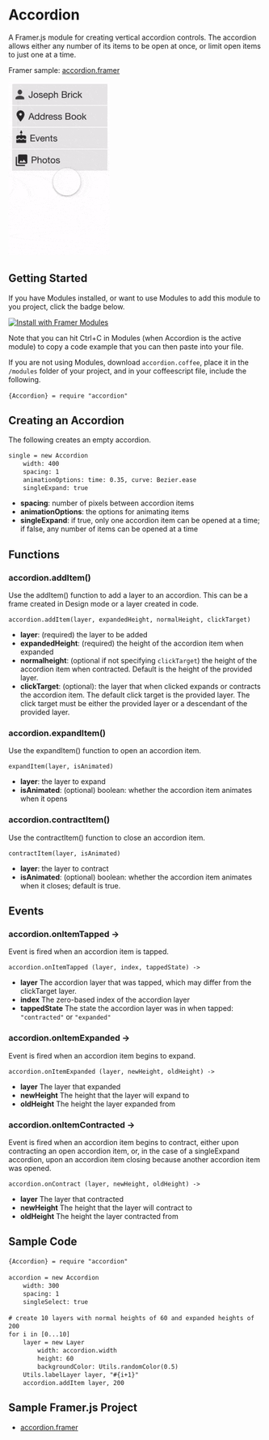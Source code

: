 # Accordion
A Framer.js module for creating vertical accordion controls. The accordion allows either any number of its items to be open at once, or limit open items to just one at a time.

Framer sample: [accordion.framer](https://framer.cloud/tIdTw)

<img src="/readme_images/accordion_example.gif" width="200">

## Getting Started

If you have Modules installed, or want to use Modules to add this module to you project, click the badge below.

<a href='https://open.framermodules.com/Accordion'>
    <img alt='Install with Framer Modules'
    src='https://www.framermodules.com/assets/badge@2x.png' width='160' height='40' />
</a>

Note that you can hit Ctrl+C in Modules (when Accordion is the active module) to copy a code example that you can then paste into your file. 

If you are not using Modules, download `accordion.coffee`, place it in the `/modules` folder of your project, and in your coffeescript file, include the following.

`{Accordion} = require "accordion"`

## Creating an Accordion
The following creates an empty accordion.
```
single = new Accordion
	width: 400
	spacing: 1
	animationOptions: time: 0.35, curve: Bezier.ease
	singleExpand: true
```
* **spacing**: number of pixels between accordion items
* **animationOptions**: the options for animating items
* **singleExpand**: if true, only one accordion item can be opened at a time; if false, any number of items can be opened at a time
## Functions
### accordion.addItem()
Use the addItem() function to add a layer to an accordion. This can be a frame created in Design mode or a layer created in code. 
```
accordion.addItem(layer, expandedHeight, normalHeight, clickTarget)
```
* **layer**: (required) the layer to be added
* **expandedHeight**: (required) the height of the accordion item when expanded
* **normalheight**: (optional if not specifying `clickTarget`) the height of the accordion item when contracted. Default is the height of the provided layer.
* **clickTarget**: (optional): the layer that when clicked expands or contracts the accordion item. The default click target is the provided layer. The click target must be either the provided layer or a descendant of the provided layer.
### accordion.expandItem()
Use the expandItem() function to open an accordion item.
```
expandItem(layer, isAnimated)
```
* **layer**: the layer to expand
* **isAnimated**: (optional) boolean: whether the accordion item animates when it opens

### accordion.contractItem()
Use the contractItem() function to close an accordion item.
```
contractItem(layer, isAnimated)
```
* **layer**: the layer to contract
* **isAnimated**: (optional) boolean: whether the accordion item animates when it closes; default is true.

## Events

### accordion.onItemTapped ->
Event is fired when an accordion item is tapped.
```
accordion.onItemTapped (layer, index, tappedState) ->
```
* **layer** The accordion layer that was tapped, which may differ from the clickTarget layer.
* **index** The zero-based index of the accordion layer
* **tappedState** The state the accordion layer was in when tapped: `"contracted"` or `"expanded"`

### accordion.onItemExpanded ->
Event is fired when an accordion item begins to expand.
```
accordion.onItemExpanded (layer, newHeight, oldHeight) ->
```
* **layer** The layer that expanded
* **newHeight** The height that the layer will expand to
* **oldHeight** The height the layer expanded from

### accordion.onItemContracted ->
Event is fired when an accordion item begins to contract, either upon contracting an open accordion item, or, in the case of a singleExpand accordion, upon an accordion item closing because another accordion item was opened.
```
accordion.onContract (layer, newHeight, oldHeight) ->
```
* **layer** The layer that contracted
* **newHeight** The height that the layer will contract to
* **oldHeight** The height the layer contracted from
## Sample Code
```
{Accordion} = require "accordion"

accordion = new Accordion
	width: 300
	spacing: 1
	singleSelect: true
	
# create 10 layers with normal heights of 60 and expanded heights of 200
for i in [0...10]
	layer = new Layer
		width: accordion.width
		height: 60
		backgroundColor: Utils.randomColor(0.5)
	Utils.labelLayer layer, "#{i+1}"
	accordion.addItem layer, 200
```
## Sample Framer.js Project
* [accordion.framer](https://framer.cloud/tIdTw)
